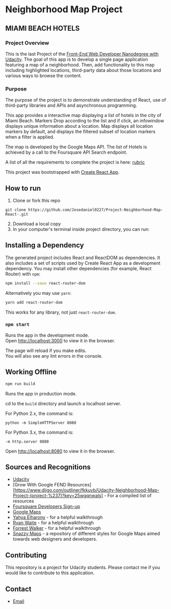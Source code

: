 # Neighborhood Map Project
## MIAMI BEACH HOTELS


### Project Overview

This is the last Project of the [Front-End Web Developer Nanodegree with Udacity](https://eu.udacity.com/course/front-end-web-developer-nanodegree--nd001).
The goal of this app is to develop a single page application featuring a map of a neighborhood. Then, add functionality to this map including highlighted locations, third-party data about those locations and various ways to browse the content.

### Purpose

The purpose of the project is to demonstrate understanding of React, use of third-party libraries and APIs and asynchronous programming.

This app provides a interactive map displaying a list of hotels in the city of Miami Beach. Markers Drop according to the list and if click, an infowindow displays unique information about a location. Map displays all location markers by default, and displays the filtered subset of location markers when a filter is applied.

The map is developed by the Google Maps API. The list of Hotels is achieved by a call to the Foursquare API Search endpoint.

A list of all the requirements to complete the project is here: [rubric](https://review.udacity.com/#!/rubrics/1351/view)


This project was bootstrapped with [Create React App](https://github.com/facebook/create-react-app).


## How to run


1. Clone or fork this repo
```
git clone https://github.com/Josedaniel0227/Project-Neighborhood-Map-React-.git
```
2. Download a local copy
3. In your computer's terminal inside project directory, you can run:


## Installing a Dependency

The generated project includes React and ReactDOM as dependencies. It also includes a set of scripts used by Create React App as a development dependency. You may install other dependencies (for example, React Router) with `npm`:

```sh
npm install --save react-router-dom
```

Alternatively you may use `yarn`:

```sh
yarn add react-router-dom
```

This works for any library, not just `react-router-dom`.

### `npm start`

Runs the app in the development mode.<br>
Open [http://localhost:3000](http://localhost:3000) to view it in the browser.

The page will reload if you make edits.<br>
You will also see any lint errors in the console.


## Working Offline

```sh
npm run build
```
Runs the app in production mode.<br>

cd to the `build` directory and launch a localhost server.

For Python 2.x, the command is:
```
python -m SimpleHTTPServer 8080
```

For Python 3.x, the command is:

```
-m http.server 8080
```

Open [http://localhost:8080](http://localhost:8080) to view it in the browser.

## Sources and Recognitions
* [Udacity](https://www.udacity.com/)
* [Grow With Google FEND Resources][https://www.diigo.com/outliner/fkkuvb/Udacity-Neighborhood-Map-Project-(project-%237)?key=25wgqnwals] - For a compiled list of resources
* [Foursquare Developers Sign-up](https://foursquare.com/developers/signup)
* [Google Maps](https://developers.google.com/maps/documentation/javascript/get-api-key)
* [Yahya Elharony](https://www.youtube.com/channel/UCcWSbBe_s-T_gZRnqFbtyIA) - for a helpful walkthrough  
* [Ryan Waite](https://www.youtube.com/watch?v=LvQe7xrUh7I&index=6&list=PLKC17wty6rS1XVZbRlWjYU0WVsIoJyO3s&t=0s) - for a helpful walkthrough
* [Forrest Walker](https://www.youtube.com/watch?v=ktc8Gp9jD1k&list=PL4rQq4MQP1crXuPtruu_eijgOUUXhcUCP) - for a helpful walkthrough  
* [Snazzy Maps](https://snazzymaps.com/) -  a repository of different styles for Google Maps aimed towards web designers and developers.


## Contributing

This repository is a project for Udacity students. Please contact me if you would like to contribute to this application.


## Contact

* [Email](josedaniel0227@hotmail.com)
